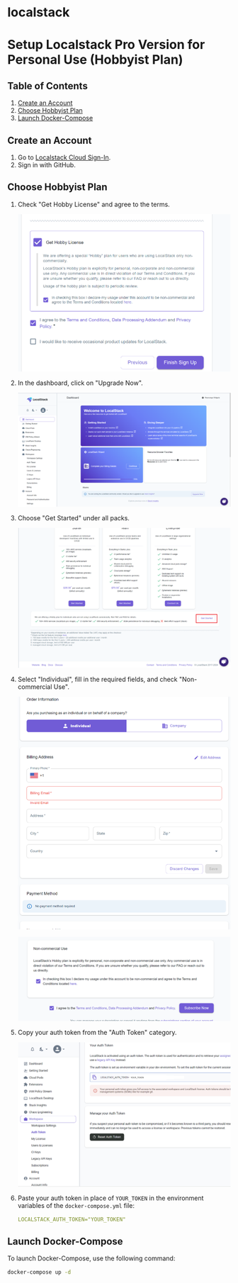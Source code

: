 # localstack
# Setup Localstack Pro Version for Personal Use (Hobbyist Plan)

## Table of Contents
1. [Create an Account](#create-an-account)
2. [Choose Hobbyist Plan](#choose-hobbyist-plan)
3. [Launch Docker-Compose](#launch-docker-compose)

## Create an Account

1. Go to [Localstack Cloud Sign-In](https://app.localstack.cloud/sign-in).
2. Sign in with GitHub.

## Choose Hobbyist Plan

1. Check "Get Hobby License" and agree to the terms.
   
   ![Agree to Terms](image2.png)

2. In the dashboard, click on "Upgrade Now".
   
   ![Upgrade Now](image3.png)

3. Choose "Get Started" under all packs.
   
   ![Get Started](image4-1.png)

4. Select "Individual", fill in the required fields, and check "Non-commercial Use".
   
   ![Fill Required Fields](image5.png)
   
   ![Non-commercial Use](image6.png)

5. Copy your auth token from the "Auth Token" category.
   
   ![Auth Token](<image7.png>)

6. Paste your auth token in place of `YOUR_TOKEN` in the environment variables of the `docker-compose.yml` file:

   ```yaml
   LOCALSTACK_AUTH_TOKEN="YOUR_TOKEN"
   ```

## Launch Docker-Compose

To launch Docker-Compose, use the following command:

```sh
docker-compose up -d
```